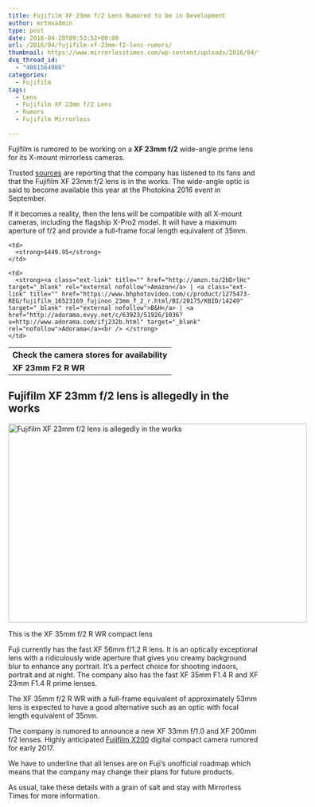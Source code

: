 ```yaml
---
title: Fujifilm XF 23mm f/2 Lens Rumored to be in Development
author: mrtmsadmin
type: post
date: 2016-04-20T09:53:52+00:00
url: /2016/04/fujifilm-xf-23mm-f2-lens-rumors/
thumbnail: https://www.mirrorlesstimes.com/wp-content/uploads/2016/04/fujifilm-xf-23mm-f2-lens-rumored-to-be-in-development.jpg
dsq_thread_id:
  - "4861564986"
categories:
  - Fujifilm
tags:
  - Lens
  - Fujifilm XF 23mm f/2 Lens
  - Rumors
  - Fujifilm Mirrorless

---
```

Fujifilm is rumored to be working on a **XF 23mm f/2** wide-angle prime lens for its X-mount mirrorless cameras.

Trusted <a href="http://bit.ly/1YGzisG" target="_blank">sources</a> are reporting that the company has listened to its fans and that the Fujifilm XF 23mm f/2 lens is in the works. The wide-angle optic is said to become available this year at the Photokina 2016 event in September.

If it becomes a reality, then the lens will be compatible with all X-mount cameras, including the flagship X-Pro2 model. It will have a maximum aperture of f/2 and provide a full-frame focal length equivalent of 35mm.

<table  class="tableizer-table table table-hover" >
  <tr class="tableizer-firstrow">
    <th colspan="3">
      Check the camera stores for availability
    </th>
  </tr>
  
  <tr>
    <td>
      <strong>XF 23mm F2 R WR</strong>
    </td>
    
    <td>
      <strong>$449.95</strong>
    </td>
    
    <td>
      <strong><a class="ext-link" title="" href="http://amzn.to/2bDrlHc" target="_blank" rel="external nofollow">Amazon</a> | <a class="ext-link" title="" href="https://www.bhphotovideo.com/c/product/1275473-REG/fujifilm_16523169_fujinon_23mm_f_2_r.html/BI/20175/KBID/14249" target="_blank" rel="external nofollow">B&H</a> | <a href="http://adorama.evyy.net/c/63923/51926/1036?u=http://www.adorama.com/ifj232b.html" target="_blank" rel="nofollow">Adorama</a><br /> </strong>
    </td>
  </tr>
</table>

<!--more-->

## Fujifilm XF 23mm f/2 lens is allegedly in the works

<div id="attachment_145" style="width: 910px" class="wp-caption alignnone">
  <img class="wp-image-145 size-full" title="Fujifilm XF 23mm f/2 lens is allegedly in the works" src="https://i2.wp.com/www.mirrorlesstimes.com/wp-content/uploads/2016/04/fujifilm-xf-23mm-f2-lens-rumored-to-be-in-development.jpg?resize=600%2C400&#038;ssl=1" alt="Fujifilm XF 23mm f/2 lens is allegedly in the works" width="600" height="400" srcset="https://i2.wp.com/www.mirrorlesstimes.com/wp-content/uploads/2016/04/fujifilm-xf-23mm-f2-lens-rumored-to-be-in-development.jpg?w=900&ssl=1 900w, https://i2.wp.com/www.mirrorlesstimes.com/wp-content/uploads/2016/04/fujifilm-xf-23mm-f2-lens-rumored-to-be-in-development.jpg?resize=300%2C200&ssl=1 300w, https://i2.wp.com/www.mirrorlesstimes.com/wp-content/uploads/2016/04/fujifilm-xf-23mm-f2-lens-rumored-to-be-in-development.jpg?resize=768%2C512&ssl=1 768w" sizes="(max-width: 600px) 100vw, 600px" data-recalc-dims="1" />
  
  <p class="wp-caption-text">
    This is the XF 35mm f/2 R WR compact lens
  </p>
</div>

Fuji currently has the fast XF 56mm f/1.2 R lens. It is an optically exceptional lens with a ridiculously wide aperture that gives you creamy background blur to enhance any portrait. It’s a perfect choice for shooting indoors, portrait and at night. The company also has the fast XF 35mm F1.4 R and XF 23mm F1.4 R prime lenses.

The XF 35mm f/2 R WR with a full-frame equivalent of approximately 53mm lens is expected to have a good alternative such as an optic with focal length equivalent of 35mm.

The company is rumored to announce a new XF 33mm f/1.0 and XF 200mm f/2 lenses. Highly anticipated [Fujifilm X200][1] digital compact camera rumored for early 2017.

We have to underline that all lenses are on Fuji’s unofficial roadmap which means that the company may change their plans for future products.

As usual, take these details with a grain of salt and stay with Mirrorless Times for more information.

 [1]: https://www.mirrorlesstimes.com/2016/03/first-fujifilm-x200-specs/
